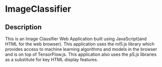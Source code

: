 # ImageClassifier

## Description
This is an Image Classifier Web Application built using JavaScript(and HTML for the web browser). This application uses the ml5.js library which provides access to machine learning algorithms and 
models in the browser and is on top of TensorFlow.js. This application also uses the p5.js libraries as a substitute for key HTML display features.
